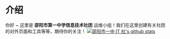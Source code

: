 # 介绍
你好 ~ 这里是 **邵阳市第一中学信息技术社团** 运维小组！我们在这里创建有关社团的对外页面和工具等等，期待你的关注！
[![邵阳市一中 IT 社's github stats](https://github-readme-stats.vercel.app/api?username=Sysyz-itcom&theme=white-gray)](https://github.com/sysyz-itcom)
